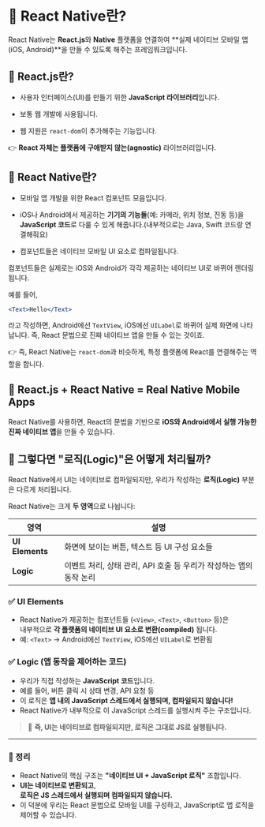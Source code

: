 # 📱 React Native란?

React Native는 **React.js**와 **Native** 플랫폼을 연결하여 **실제 네이티브 모바일 앱(iOS, Android)**을 만들 수 있도록 해주는 프레임워크입니다.

## 🔷 React.js란?

- 사용자 인터페이스(UI)를 만들기 위한 **JavaScript 라이브러리**입니다.

- 보통 웹 개발에 사용됩니다.

- 웹 지원은 `react-dom`이 추가해주는 기능입니다.

👉 **React 자체는 플랫폼에 구애받지 않는(agnostic)** 라이브러리입니다.

## 🔷 React Native란?

- 모바일 앱 개발을 위한 React 컴포넌트 모음입니다.

- iOS나 Android에서 제공하는 **기기의 기능들**(예: 카메라, 위치 정보, 진동 등)을 **JavaScript 코드**로 다룰 수 있게 해줍니다.(내부적으로는 Java, Swift 코드랑 연결해줘요)

- 컴포넌트들은 네이티브 모바일 UI 요소로 컴파일됩니다.

컴포넌트들은 실제로는 iOS와 Android가 각각 제공하는 네이티브 UI로 바뀌어 렌더링됩니다.

예를 들어,

```jsx
<Text>Hello</Text>
```

라고 작성하면, Android에선 `TextView`, iOS에선 `UILabel`로 바뀌어 실제 화면에 나타납니다.
즉, React 문법으로 진짜 네이티브 앱을 만들 수 있는 것이죠.

👉 즉, React Native는 `react-dom`과 비슷하게, 특정 플랫폼에 React를 연결해주는 역할을 합니다.

## 🔷 React.js + React Native = Real Native Mobile Apps

React Native를 사용하면, React의 문법을 기반으로 **iOS와 Android에서 실행 가능한 진짜 네이티브 앱**을 만들 수 있습니다.

## 🔷 그렇다면 "로직(Logic)"은 어떻게 처리될까?

React Native에서 UI는 네이티브로 컴파일되지만, 우리가 작성하는 **로직(Logic)** 부분은 다르게 처리됩니다.

React Native는 크게 **두 영역**으로 나뉩니다:

| 영역            | 설명                                                               |
| --------------- | ------------------------------------------------------------------ |
| **UI Elements** | 화면에 보이는 버튼, 텍스트 등 UI 구성 요소들                       |
| **Logic**       | 이벤트 처리, 상태 관리, API 호출 등 우리가 작성하는 앱의 동작 논리 |

### ✅ UI Elements

- React Native가 제공하는 컴포넌트들 (`<View>`, `<Text>`, `<Button>` 등)은  
  내부적으로 **각 플랫폼의 네이티브 UI 요소로 변환(compiled)** 됩니다.
- 예: `<Text>` → Android에선 `TextView`, iOS에선 `UILabel`로 변환됨

### ✅ Logic (앱 동작을 제어하는 코드)

- 우리가 직접 작성하는 **JavaScript 코드**입니다.
- 예를 들어, 버튼 클릭 시 상태 변경, API 요청 등
- 이 로직은 **앱 내의 JavaScript 스레드에서 실행되며, 컴파일되지 않습니다!**
- React Native가 내부적으로 이 JavaScript 스레드를 실행시켜 주는 구조입니다.

> 📌 **즉, UI는 네이티브로 컴파일되지만, 로직은 그대로 JS로 실행됩니다.**

---

### 🧠 정리

- React Native의 핵심 구조는 **"네이티브 UI + JavaScript 로직"** 조합입니다.
- **UI는 네이티브로 변환되고**,  
  **로직은 JS 스레드에서 실행되며 컴파일되지 않습니다.**
- 이 덕분에 우리는 React 문법으로 모바일 UI를 구성하고, JavaScript로 앱 로직을 제어할 수 있습니다.
